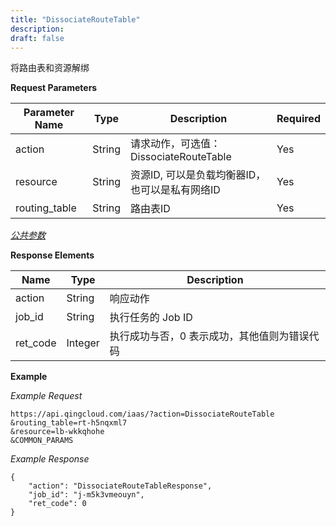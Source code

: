 ```yaml
---
title: "DissociateRouteTable"
description: 
draft: false
---
```




将路由表和资源解绑

**Request Parameters**

| Parameter Name | Type | Description | Required |
| --- | --- | --- | --- |
| action | String | 请求动作，可选值：DissociateRouteTable | Yes |
| resource | String | 资源ID, 可以是负载均衡器ID，也可以是私有网络ID | Yes |
| routing_table | String | 路由表ID | Yes |

[_公共参数_](../../common/parameters.html#api-common-parameters)

**Response Elements**

| Name | Type | Description |
| --- | --- | --- |
| action | String | 响应动作 |
| job_id | String | 执行任务的 Job ID |
| ret_code | Integer | 执行成功与否，0 表示成功，其他值则为错误代码 |

**Example**

_Example Request_

```
https://api.qingcloud.com/iaas/?action=DissociateRouteTable
&routing_table=rt-h5nqxml7
&resource=lb-wkkqhohe
&COMMON_PARAMS
```
_Example Response_

```
{
	"action": "DissociateRouteTableResponse",
	"job_id": "j-m5k3vmeouyn",
	"ret_code": 0
}
```
